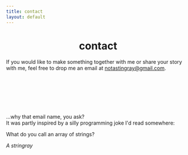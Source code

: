 ```yaml
---
title: contact
layout: default
---
```


<h1 style="text-align:center">contact</h1>

If you would like to make something together with me or share your story with me, feel free to drop me an email at <a href = "mailto: notastingray@gmail.com">notastingray@gmail.com</a>.

<br><br><br><br><br><br>
...why that email name, you ask?<br>
It was partly inspired by a silly programming joke I'd read somewhere:

What do you call an array of strings?

_A stringray_

<!--
You can use HTML elements in Markdown, such as the comment element, and they won't be affected by a markdown parser. However, if you create an HTML element in your markdown file, you cannot use markdown syntax within that element's contents.

Content is written in [Markdown](https://learnxinyminutes.com/docs/markdown/). Plain text format allows you to focus on your **content**.
-->

